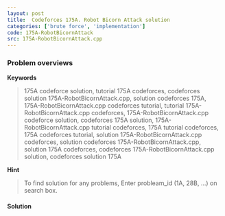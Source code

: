 ```yaml
---
layout: post
title:  Codeforces 175A. Robot Bicorn Attack solution
categories: ['brute force', 'implementation']
code: 175A-RobotBicornAttack
src: 175A-RobotBicornAttack.cpp
---
```

### **Problem overviews**

**Keywords**
> 175A codeforce solution, tutorial 175A codeforces, codeforces solution 175A-RobotBicornAttack.cpp, solution codeforces 175A, 175A-RobotBicornAttack.cpp codeforces tutorial, tutorial 175A-RobotBicornAttack.cpp codeforces, 175A-RobotBicornAttack.cpp codeforce solution, codeforces 175A solution, 175A-RobotBicornAttack.cpp tutorial codeforces, 175A tutorial codeforces, 175A codeforces tutorial, solution 175A-RobotBicornAttack.cpp codeforces, solution codeforces 175A-RobotBicornAttack.cpp, solution 175A codeforces, codeforces 175A-RobotBicornAttack.cpp solution, codeforces solution 175A

**Hint**
> To find solution for any problems, Enter probleam_id (1A, 28B, ...) on search box. 

#### **Solution**



